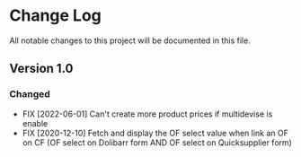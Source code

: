 # Change Log
All notable changes to this project will be documented in this file.

## Version 1.0

### Changed

- FIX [2022-06-01] Can't create more product prices if multidevise is enable
- FIX [2020-12-10] Fetch and display the OF select value when link an OF on CF (OF select on Dolibarr form AND OF select on Quicksupplier form)
